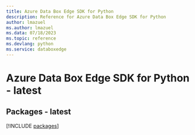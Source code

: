 ```yaml
---
title: Azure Data Box Edge SDK for Python
description: Reference for Azure Data Box Edge SDK for Python
author: lmazuel
ms.author: lmazuel
ms.data: 07/18/2023
ms.topic: reference
ms.devlang: python
ms.service: databoxedge
---
```

# Azure Data Box Edge SDK for Python - latest
## Packages - latest
[!INCLUDE [packages](data-box-edge-index.md)]